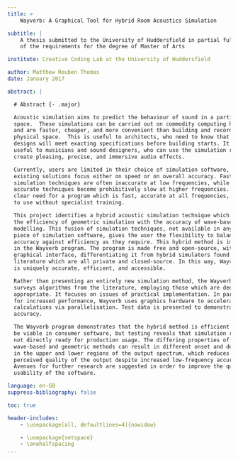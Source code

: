 ```yaml
---
title: >
    Wayverb: A Graphical Tool for Hybrid Room Acoustics Simulation

subtitle: |
    A thesis submitted to the University of Huddersfield in partial fulfilment
    of the requirements for the degree of Master of Arts

institute: Creative Coding Lab at the University of Huddersfield

author: Matthew Reuben Thomas
date: January 2017

abstract: |

  # Abstract {- .major}

  Acoustic simulation aims to predict the behaviour of sound in a particular
  space.  These simulations can be carried out on commodity computing hardware,
  and are faster, cheaper, and more convenient than building and recording a
  physical space.  This is useful to architects, who need to know that their
  designs will meet exacting specifications before building starts. It is also
  useful to musicians and sound designers, who can use the simulation results to
  create pleasing, precise, and immersive audio effects.

  Currently, users are limited in their choice of simulation software, as
  existing solutions focus either on speed or on overall accuracy. Fast
  simulation techniques are often inaccurate at low frequencies, while more
  accurate techniques become prohibitively slow at higher frequencies. There is a
  clear need for a program which is fast, accurate at all frequencies, and easy
  to use without specialist training.

  This project identifies a hybrid acoustic simulation technique which combines
  the efficiency of geometric simulation with the accuracy of wave-based
  modelling. This fusion of simulation techniques, not available in any existing
  piece of simulation software, gives the user the flexibility to balance
  accuracy against efficiency as they require. This hybrid method is implemented
  in the Wayverb program. The program is made free and open-source, with a simple
  graphical interface, differentiating it from hybrid simulators found in the
  literature which are all private and closed-source. In this way, Wayverb
  is uniquely accurate, efficient, and accessible.

  Rather than presenting an entirely new simulation method, the Wayverb project
  surveys algorithms from the literature, employing those which are deemed most
  appropriate. It focuses on issues of practical implementation. In particular,
  for increased performance, Wayverb uses graphics hardware to accelerate
  calculations via parallelisation. Test data is presented to demonstrate
  accuracy.

  The Wayverb program demonstrates that the hybrid method is efficient enough to
  be viable in consumer software, but testing reveals that simulation results are
  not directly ready for production usage. The differing properties of the
  wave-based and geometric methods can result in different onset and decay times
  in the upper and lower regions of the output spectrum, which reduces the
  perceived quality of the output despite increased low-frequency accuracy.
  Avenues for further research are suggested in order to improve the quality and
  usability of the software.

language: en-GB
suppress-bibliography: false

toc: true

header-includes:
    - \usepackage[all, defaultlines=4]{nowidow}

    - \usepackage{setspace}
    - \onehalfspacing
...
```


<!--
header-includes:
    - \usepackage[all, defaultlines]{nowidow}
-->
